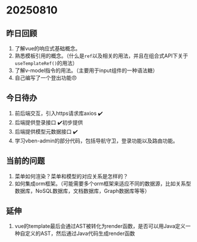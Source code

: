 # 20250810

## 昨日回顾

1. 了解vue的响应式基础概念。
2. 熟悉模板引用的概念。（什么是`ref`以及相关的用法，并且在组合式API下关于`useTemplateRef()`的用法）
3. 了解v-model指令的用法。（主要用于input组件的一种语法糖）
4. 自己编写了一个登出功能😠

## 今日待办

1. 前后端交互，引入https请求库axios ✔️
2. 后端提供登录接口 ✔️初步提供
3. 后端提供模型元数据接口 ✔️
4. 学习vben-admin的部分代码，包括导航守卫，登录功能以及路由功能。

## 当前的问题

1. 菜单如何渲染？菜单和模型的对应关系是怎样的？
2. 如何集成orm框架。（可能需要多个orm框架来适应不同的数据源，比如关系型数据库，NoSQL数据库，文档数据库，Graph数据库等等）

## 延伸

1. vue的template最后会通过AST被转化为render函数，是否可以用Java定义一种自定义的AST，然后通过Java代码生成render函数